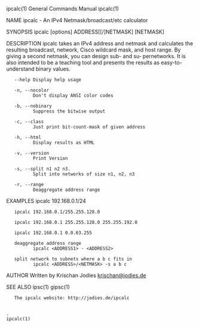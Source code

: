 ipcalc(1)                                                                           General Commands Manual                                                                           ipcalc(1)

NAME
       ipcalc - An IPv4 Netmask/broadcast/etc calculator

SYNOPSIS
        ipcalc  [options] ADDRESS[[/]NETMASK] [NETMASK]

DESCRIPTION
       ipcalc  takes  an IPv4 address and netmask and calculates the resulting broadcast, network, Cisco wildcard mask, and host range. By giving a second netmask, you can design sub- and su‐
       pernetworks. It is also intended to be a teaching tool and presents the results as easy-to-understand binary values.

       --help Display help usage

       -n, --nocolor
              Don't display ANSI color codes

       -b, --nobinary
              Suppress the bitwise output

       -c, --class
              Just print bit-count-mask of given address

       -h, --html
              Display results as HTML

       -v, --version
              Print Version

       -s, --split n1 n2 n3.
              Split into networks of size n1, n2, n3

       -r, --range
              Deaggregate address range

EXAMPLES
       ipcalc 192.168.0.1/24

       ipcalc 192.168.0.1/255.255.128.0

       ipcalc 192.168.0.1 255.255.128.0 255.255.192.0

       ipcalc 192.168.0.1 0.0.63.255

       deaggregate address range
              ipcalc <ADDRESS1> - <ADDRESS2>

       split network to subnets where a b c fits in
              ipcalc <ADDRESS>/<NETMASK> -s a b c

AUTHOR
            Written by Krischan Jodies <krischan@jodies.de>

SEE ALSO
       ipsc(1) gipsc(1)

       The ipcalc website: http://jodies.de/ipcalc

                                                                                               .                                                                                      ipcalc(1)
